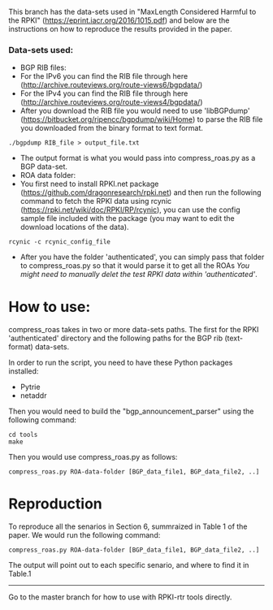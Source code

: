 This branch has the data-sets used in "MaxLength Considered Harmful to the RPKI" (https://eprint.iacr.org/2016/1015.pdf) and below are the instructions on how to reproduce the results provided in the paper.


### Data-sets used:
- BGP RIB files:
 - For the IPv6 you can find the RIB file through here (http://archive.routeviews.org/route-views6/bgpdata/)
 - For the IPv4 you can find the RIB file through here (http://archive.routeviews.org/route-views4/bgpdata/)
 - After you download the RIB file you would need to use 'libBGPdump' (https://bitbucket.org/ripencc/bgpdump/wiki/Home) to  parse the RIB file you downloaded from the binary format to text format.
 ```
 ./bgpdump RIB_file > output_file.txt
 ```
 - The output format is what you would pass into compress_roas.py as a BGP data-set.
- ROA data folder:
 - You first need to install RPKI.net package (https://github.com/dragonresearch/rpki.net) and then run the following command to fetch the RPKI data using rcynic (https://rpki.net/wiki/doc/RPKI/RP/rcynic), you can use the config sample file included with the package (you may want to edit the download locations of the data).
 ```
 rcynic -c rcynic_config_file
 ```
 - After you have the folder 'authenticated', you can simply pass that folder to compress_roas.py so that it would parse it to get all the ROAs *You might need to manually delet the test RPKI data within 'authenticated'*.

# How to use:

compress_roas takes in two or more data-sets paths. The first for the RPKI 'authenticated' directory and the following paths for the BGP rib (text-format) data-sets.

In order to run the script, you need to have these Python packages installed:

 - Pytrie
 - netaddr

Then you would need to build the "bgp_announcement_parser" using the following command:
```
cd tools
make 
```
Then you would use compress_roas.py as follows:
```
compress_roas.py ROA-data-folder [BGP_data_file1, BGP_data_file2, ..]
```

# Reproduction

To reproduce all the senarios in Section 6, summraized in Table 1 of the paper. We would run the following command:
```
compress_roas.py ROA-data-folder [BGP_data_file1, BGP_data_file2, ..]
```
The output will point out to each specific senario, and where to find it in Table.1

----
Go to the master branch for how to use with RPKI-rtr tools directly.

